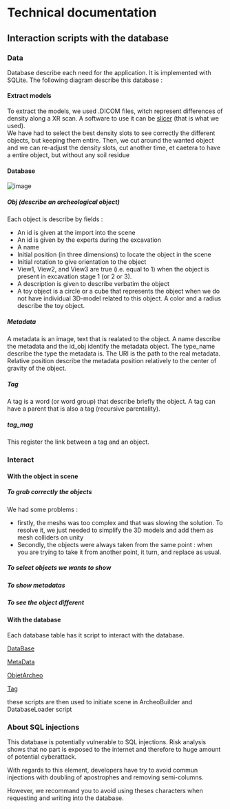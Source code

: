 # Technical documentation

## Interaction scripts with the database

### Data

Database describe each need for the application. It is implemented with SQLite. The following diagram describe this database :

#### Extract models
To extract the models, we used .DICOM files, witch represent differences of density along a XR scan. A software to use it can be [slicer](https://www.slicer.org/) (that is what we used).</br>
We have had to select the best density slots to see correctly the different objects, but keeping them entire. Then, we cut around the wanted object and we can re-adjust the density slots, cut another time, et caetera to have a entire object, but without any soil residue

#### Database

![image](./img/db.png)

##### Obj (describe an archeological object)
Each object is describe by fields :
- An id is given at the import into the scene
- An id is given by the experts during the excavation
- A name
- Initial position (in three dimensions) to locate the object in the scene
- Initial rotation to give orientation to the object
- View1, View2, and View3 are true (i.e. equal to 1) when the object is present in excavation stage 1 (or 2 or 3).
- A description is given to describe verbatim the object
- A toy object is a circle or a cube that represents the object when we do not have individual 3D-model related to this object. A color and a radius describe the toy object.

##### Metadata
A metadata is an image, text that is realated to the object. A name describe the metadata and the id_obj identify the metadata object. The type_name describe the type the metadata is. The URI is the path to the real metadata. Relative position describe the metadata position relatively to the center of gravity of the object.

##### Tag
A tag is a word (or word group) that describe briefly the object. A tag can have a parent that is also a tag (recursive parentality).

##### tag_mag
This register the link between a tag and an object.

### Interact

#### With the object in scene

##### To grab correctly the objects
We had some problems : 
* firstly, the meshs was too complex and that was slowing the solution. To resolve it, we just needed to simplify the 3D models and add them as mesh colliders on unity
* Secondly, the objects were always taken from the same point : when you are trying to take it from another point, it turn, and replace as usual. 

##### To select objects we wants to show

##### To show metadatas

##### To see the object different

#### With the database

Each database table has it script to interact with the database.

[DataBase](./docs_classes/database.md)

[MetaData](./docs_classes/metadata.md)

[ObjetArcheo](./docs_classes/objetarcheo.md)

[Tag](./docs_classes/tag.md)

these scripts are then used to initiate scene in ArcheoBuilder and DatabaseLoader script

### About SQL injections
This database is potentially vulnerable to SQL injections. Risk analysis shows that no part is exposed to the internet and therefore to huge amount of potential cyberattack.

With regards to this element, developers have try to avoid commun injections with doubling of apostrophes and removing semi-columns.

However, we recommand you to avoid using theses characters when requesting and writing into the database.